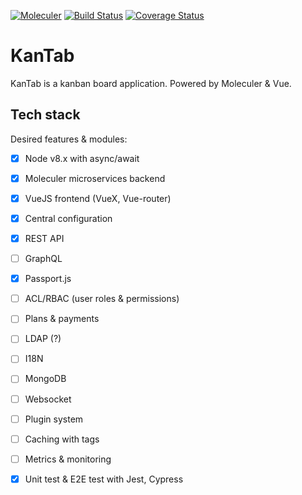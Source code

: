 [![Moleculer](https://img.shields.io/badge/Powered%20by-Moleculer-green.svg?colorB=0e83cd)](https://moleculer.services)
[![Build Status](https://travis-ci.org/icebob/kantab.svg?branch=master)](https://travis-ci.org/icebob/kantab)
[![Coverage Status](https://coveralls.io/repos/github/icebob/kantab/badge.svg?branch=master)](https://coveralls.io/github/icebob/kantab?branch=master)

# KanTab
KanTab is a kanban board application. Powered by Moleculer &amp; Vue.

## Tech stack
Desired features & modules:

- [x] Node v8.x with async/await
- [x] Moleculer microservices backend
- [x] VueJS frontend (VueX, Vue-router)
- [x] Central configuration
- [x] REST API
- [ ] GraphQL
- [x] Passport.js
- [ ] ACL/RBAC (user roles & permissions)
- [ ] Plans & payments
- [ ] LDAP (?)
- [ ] I18N
- [ ] MongoDB
- [ ] Websocket
- [ ] Plugin system
- [ ] Caching with tags
- [ ] Metrics & monitoring
- [x] Unit test & E2E test with Jest, Cypress


